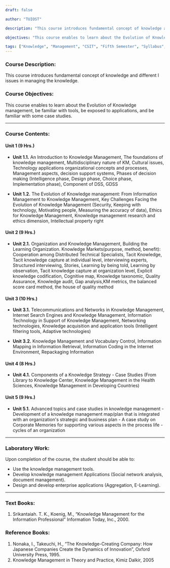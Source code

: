```yaml
---
draft: false

author: "TUIOST"

description: "This course introduces fundamental concept of knowledge and different issues in managing the knowledge."

objectives: "This course enables to learn about the Evolution of Knowledge management, be familiar with tools, be exposed to applications, and be familiar with some case studies."

tags: ["Knowledge", "Management", "CSIT", "Fifth Semester", "Syllabus", "TU"]
---
```


### Course Description:

This course introduces fundamental concept of knowledge and different l issues in managing the knowledge.

### Course Objectives:

This course enables to learn about the Evolution of Knowledge management, be familiar with tools, be exposed to applications, and be familiar with some case studies.

<hr>

### Course Contents:

#### Unit 1 (9 Hrs.)

- **Unit 1.1.** An Introduction to Knowledge Management, The foundations of knowledge management, Multidisciplinary nature of KM, Cultural issues, Technology applications organizational concepts and processes, Management aspects, decision support systems, Phases of decision making (Intelligence phase, Design phase, Choice phase, Implementation phase), Component of DSS, GDSS

- **Unit 1.2.** The Evolution of Knowledge management: From Information Management to Knowledge Management, Key Challenges Facing the Evolution of Knowledge Management (Security, Keeping with technology, Motivating people, Measuring the accuracy of data), Ethics for Knowledge Management, Knowledge management research and ethics dimension, Intellectual property right

#### Unit 2 (9 Hrs.)

- **Unit 2.1.** Organization and Knowledge Management, Building the Learning Organization. Knowledge Markets(purpose, method, benefit): Cooperation among Distributed Technical Specialists, Tacit Knowledge, Tacit knowledge capture at individual level, interviewing experts, Structured interviewing, Stories, Learning by being told, Learning by observation, Tacit knowledge capture at organization level, Explicit knowledge codification, Cognitive map, Knowledge taxonomic, Quality Assurance, Knowledge audit, Gap analysis,KM metrics, the balanced score card method, the house of quality method

#### Unit 3 (10 Hrs.)

- **Unit 3.1.** Telecommunications and Networks in Knowledge Management, Internet Search Engines and Knowledge Management, Information Technology in Support of Knowledge Management, Networking technologies, Knowledge acquisition and application tools (Intelligent filtering tools, Adaptive technologies)

- **Unit 3.2.** Knowledge Management and Vocabulary Control, Information Mapping in Information Retrieval, Information Coding in the Internet Environment, Repackaging Information

#### Unit 4 (8 Hrs.)

- **Unit 4.1.** Components of a Knowledge Strategy - Case Studies (From Library to Knowledge Center, Knowledge Management in the Health Sciences, Knowledge Management in Developing Countries)

#### Unit 5 (9 Hrs.)

- **Unit 5.1.** Advanced topics and case studies in knowledge management - Development of a knowledge management map/plan that is integrated with an organization's strategic and business plan - A case study on Corporate Memories for supporting various aspects in the process life -cycles of an organization

<hr>

### Laboratory Work:

Upon completion of the course, the student should be able to:

- Use the knowledge management tools.
- Develop knowledge management Applications (Social network analysis, document management).
- Design and develop enterprise applications (Aggregation, E-Learning).

<hr>

### Text Books:

1. Srikantaiah. T. K., Koenig, M., “Knowledge Management for the Information Professional” Information Today, Inc., 2000.

### Reference Books:

1. Nonaka, I., Takeuchi, H., “The Knowledge-Creating Company: How Japanese Companies Create the Dynamics of Innovation”, Oxford University Press, 1995.
2. Knowledge Management in Theory and Practice, Kimiz Dalkir, 2005
